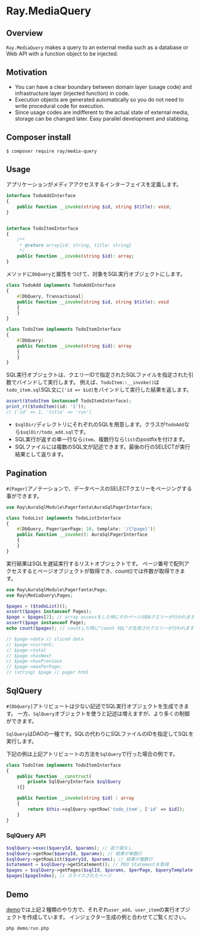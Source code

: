 # Ray.MediaQuery

## Overview

`Ray.MediaQuery` makes a query to an external media such as a database or Web API with a function object to be injected.

## Motivation

 * You can have a clear boundary between domain layer (usage code) and infrastructure layer (injected function) in code.
 * Execution objects are generated automatically so you do not need to write procedural code for execution.
 * Since usage codes are indifferent to the actual state of external media, storage can be changed later. Easy parallel development and stabbing.

## Composer install

    $ composer require ray/media-query

## Usage

アプリケーションがメディアアクセスするインターフェイスを定義します。

```php
interface TodoAddInterface
{
    public function __invoke(string $id, string $title): void;
}
```

```php

interface TodoItemInterface
{
    /**
     * @return array{id: string, title: string}
     */
    public function __invoke(string $id): array;
}
```

メソッドに`DbQuery`と属性をつけて、対象をSQL実行オブジェクトにします。

```php
class TodoAdd implements TodoAddInterface
{
    #[DbQuery, Transactional]
    public function __invoke(string $id, string $title): void
    {
    }
}
```

```php
class TodoItem implements TodoItemInterface
{
    #[DbQuery]
    public function __invoke(string $id): array
    {
    }
}
```
SQL実行オブジェクトは、クエリーIDで指定されたSQLファイルを指定された引数でバインドして実行します。
例えば、`TodoItem::__invoke()`は`todo_item.sql`SQL文に`['id => $id]`をバインドして実行した結果を返します。

```php
assert($todoItem instanceof TodoItemInterface);
print_r(($todoItem)(id: '1'));
// ['id' => 1, 'title' => 'run']
```

 * `$sqlDir/`ディレクトリにそれぞれのSQLを用意します。クラスが`TodoAdd`なら`$sqlDir/todo_add.sql`です。
 * SQL実行が返すの単一行なら`item`、複数行なら`list`のpostfixを付けます。
 * SQLファイルには複数のSQL文が記述できます。最後の行のSELECTが実行結果として返ります。

## Pagination

`#[Pager]`アノテーションで、データベースのSELECTクエリーをページングする事ができます。

```php
use Ray\AuraSqlModule\Pagerfanta\AuraSqlPagerInterface;

class TodoList implements TodoListInterface
{
    #[DbQuery, Pager(perPage: 10, template: '/{?page}')]
    public function __invoke(): AuraSqlPagerInterface
    {
    }
}
```

実行結果はSQLを遅延実行するリストオブジェクトです。
ページ番号で配列アクセスするとページオブジェクトが取得でき、count()では件数が取得できます。

```php
use Ray\AuraSqlModule\Pagerfanta\Page;
use Ray\MediaQuery\Pages;

$pages = ($todoList)();
assert($pages instanceof Pages);
$page = $pages[2]; // array accessをした時にそのページのDBクエリーが行われます。
assert($page instanceof Page);
echo count($pages); // countした時に"count SQL"が生成されクエリーが行われます。

// $page->data // sliced data
// $page->current;
// $page->total
// $page->hasNext
// $page->hasPrevious
// $page->maxPerPage;
// (string) $page // pager html
```

## SqlQuery

`#[DbQuery]`アトリビュートは少ない記述でSQL実行オブジェクトを生成できます。
一方、`SqlQuery`オブジェクトを使うと記述は増えますが、より多くの制御ができます。

`SqlQuery`はDAOの一種です。SQLの代わりにSQLファイルのIDを指定してSQLを実行します。

下記の例は上記アトリビュートの方法を`SqlQuery`で行った場合の例です。

```php
class TodoItem implements TodoItemInterface
{
    public function __construct(
        private SqlQueryInterface $sqlQuery
    ){}

    public function __invoke(string $id) : array
    {
        return $this->sqlQuery->getRow('todo_item', ['id' => $id]);
    }
}
```

### SqlQuery API

```php
$sqlQuery->exec($queryId, $params); // 返り値なし
$sqlQuery->getRow($queryId, $params); // 結果が単数行
$sqlQuery->getRowList($queryId, $params); // 結果が複数行
$statement = $sqlQuery->getStatement(); // PDO Statementを取得
$pages = $sqlQuery->getPages($sqlId, $params, $perPage, $queryTemplate = '/{?page}'); // ページャーを取得
$pages[$pageIndex]; // スライスされたページ
```

## Demo

[demo](/demo)では上記２種類のやり方で、それぞれ`user_add`、`user_item`の実行オブジェクトを作成しています。
インジェクター生成の例と合わせてご覧ください。
 
```php
php demo/run.php
```

